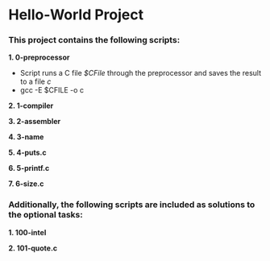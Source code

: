 # Hello-World Project  
### This project contains the following scripts:    
**1. 0-preprocessor**  
* Script runs a C file *$CFile* through the preprocessor and saves the result to a file *c*  
* gcc -E $CFILE -o c  
  
**2. 1-compiler**  
  
**3. 2-assembler**  
  
**4. 3-name**  
  
**5. 4-puts.c**  
  
**6. 5-printf.c** 
  
**7. 6-size.c**  
  
### Additionally, the following scripts are included as solutions to the optional tasks:  
**1. 100-intel**  
  
**2. 101-quote.c**
